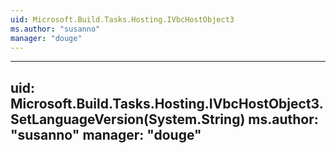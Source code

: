 ```yaml
---
uid: Microsoft.Build.Tasks.Hosting.IVbcHostObject3
ms.author: "susanno"
manager: "douge"
---
```


---
uid: Microsoft.Build.Tasks.Hosting.IVbcHostObject3.SetLanguageVersion(System.String)
ms.author: "susanno"
manager: "douge"
---
